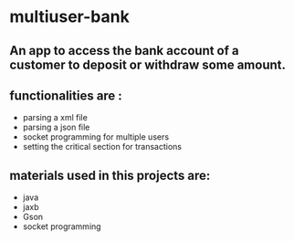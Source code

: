 # multiuser-bank
## An app to access the bank account of a customer to deposit or withdraw some amount.
## functionalities are :
- parsing a xml file
- parsing a json file
- socket programming for multiple users
- setting the critical section for transactions

## materials used in this projects are:
- java
- jaxb 
- Gson
- socket programming
